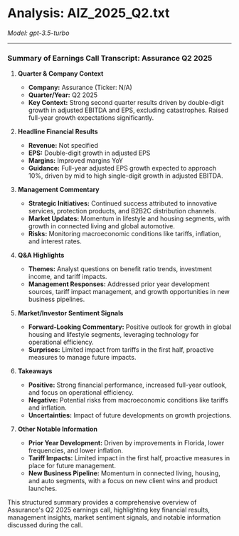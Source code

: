 # Analysis: AIZ_2025_Q2.txt

*Model: gpt-3.5-turbo*

---

### Summary of Earnings Call Transcript: Assurance Q2 2025

1. **Quarter & Company Context**
   - **Company:** Assurance (Ticker: N/A)
   - **Quarter/Year:** Q2 2025
   - **Key Context:** Strong second quarter results driven by double-digit growth in adjusted EBITDA and EPS, excluding catastrophes. Raised full-year growth expectations significantly.

2. **Headline Financial Results**
   - **Revenue:** Not specified
   - **EPS:** Double-digit growth in adjusted EPS
   - **Margins:** Improved margins YoY
   - **Guidance:** Full-year adjusted EPS growth expected to approach 10%, driven by mid to high single-digit growth in adjusted EBITDA.

3. **Management Commentary**
   - **Strategic Initiatives:** Continued success attributed to innovative services, protection products, and B2B2C distribution channels.
   - **Market Updates:** Momentum in lifestyle and housing segments, with growth in connected living and global automotive.
   - **Risks:** Monitoring macroeconomic conditions like tariffs, inflation, and interest rates.

4. **Q&A Highlights**
   - **Themes:** Analyst questions on benefit ratio trends, investment income, and tariff impacts.
   - **Management Responses:** Addressed prior year development sources, tariff impact management, and growth opportunities in new business pipelines.

5. **Market/Investor Sentiment Signals**
   - **Forward-Looking Commentary:** Positive outlook for growth in global housing and lifestyle segments, leveraging technology for operational efficiency.
   - **Surprises:** Limited impact from tariffs in the first half, proactive measures to manage future impacts.

6. **Takeaways**
   - **Positive:** Strong financial performance, increased full-year outlook, and focus on operational efficiency.
   - **Negative:** Potential risks from macroeconomic conditions like tariffs and inflation.
   - **Uncertainties:** Impact of future developments on growth projections.

7. **Other Notable Information**
   - **Prior Year Development:** Driven by improvements in Florida, lower frequencies, and lower inflation.
   - **Tariff Impacts:** Limited impact in the first half, proactive measures in place for future management.
   - **New Business Pipeline:** Momentum in connected living, housing, and auto segments, with a focus on new client wins and product launches.

This structured summary provides a comprehensive overview of Assurance's Q2 2025 earnings call, highlighting key financial results, management insights, market sentiment signals, and notable information discussed during the call.